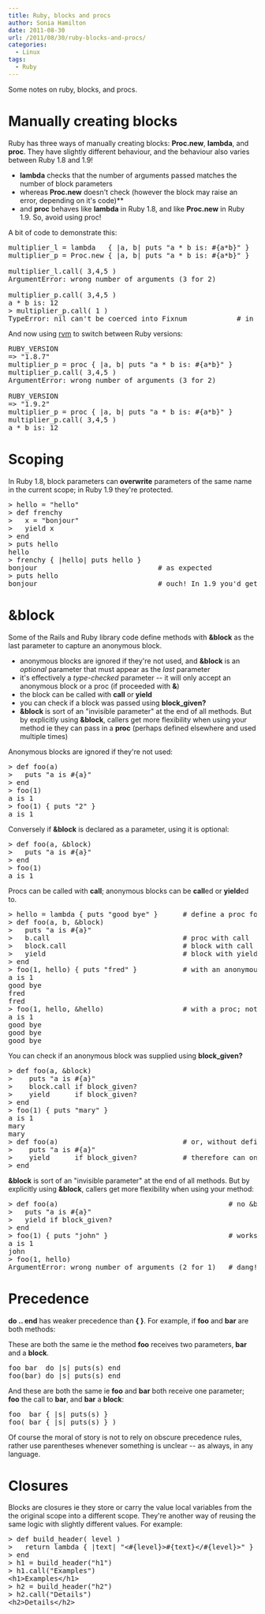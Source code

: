 ```yaml
---
title: Ruby, blocks and procs
author: Sonia Hamilton
date: 2011-08-30
url: /2011/08/30/ruby-blocks-and-procs/
categories:
  - Linux
tags:
  - Ruby
---
```

Some notes on ruby, blocks, and procs.

<!--more-->

# Manually creating blocks

Ruby has three ways of manually creating blocks: **Proc.new**, **lambda**, and **proc**. They have slightly different behaviour, and the behaviour also varies between Ruby 1.8 and 1.9!

  * **lambda** checks that the number of arguments passed matches the number of block parameters
  * whereas **Proc.new** doesn't check (however the block may raise an error, depending on it's code)**
  * and **proc** behaves like **lambda** in Ruby 1.8, and like **Proc.new** in Ruby 1.9. So, avoid using proc!

A bit of code to demonstrate this:

<pre>multiplier_l = lambda   { |a, b| puts "a * b is: #{a*b}" }
multiplier_p = Proc.new { |a, b| puts "a * b is: #{a*b}" }

multiplier_l.call( 3,4,5 )
ArgumentError: wrong number of arguments (3 for 2)

multiplier_p.call( 3,4,5 )
a * b is: 12
&gt; multiplier_p.call( 1 )
TypeError: nil can't be coerced into Fixnum            # in this case, Proc handled one param, but block errored</pre>

And now using [rvm][1] to switch between Ruby versions:

<pre>RUBY_VERSION
=&gt; "1.8.7"
multiplier_p = proc { |a, b| puts "a * b is: #{a*b}" }
multiplier_p.call( 3,4,5 )
ArgumentError: wrong number of arguments (3 for 2)

RUBY_VERSION
=&gt; "1.9.2"
multiplier_p = proc { |a, b| puts "a * b is: #{a*b}" }
multiplier_p.call( 3,4,5 )
a * b is: 12</pre>

# Scoping

In Ruby 1.8, block parameters can **overwrite** parameters of the same name in the current scope; in Ruby 1.9 they're protected.

<pre>&gt; hello = "hello"
&gt; def frenchy
&gt;   x = "bonjour"
&gt;   yield x
&gt; end
&gt; puts hello
hello
&gt; frenchy { |hello| puts hello }
bonjour                             # as expected
&gt; puts hello
bonjour                             # ouch! In 1.9 you'd get "hello"</pre>

# &block

Some of the Rails and Ruby library code define methods with **&block** as the last parameter to capture an anonymous block.

  * anonymous blocks are ignored if they're not used, and **&block** is an *optional* parameter that must appear as the *last* parameter
  * it's effectively a *type-checked* parameter -- it will only accept an anonymous block or a proc (if proceeded with **&**)
  * the block can be called with **call** or **yield**
  * you can check if a block was passed using **block_given?**
  * **&block** is sort of an "invisible parameter" at the end of all methods. But by explicitly using **&block**, callers get more flexibility when using your method ie they can pass in a **proc** (perhaps defined elsewhere and used multiple times)

Anonymous blocks are ignored if they're not used:

<pre>&gt; def foo(a)
&gt;   puts "a is #{a}"
&gt; end
&gt; foo(1)
a is 1
&gt; foo(1) { puts "2" }
a is 1</pre>

Conversely if **&block** is declared as a parameter, using it is optional:

<pre>&gt; def foo(a, &block)
&gt;   puts "a is #{a}"
&gt; end
&gt; foo(1)
a is 1</pre>

Procs can be called with **call**; anonymous blocks can be **call**ed or **yield**ed to.

<pre>&gt; hello = lambda { puts "good bye" }      # define a proc for later use
&gt; def foo(a, b, &block)
&gt;   puts "a is #{a}"
&gt;   b.call                                # proc with call
&gt;   block.call                            # block with call
&gt;   yield                                 # block with yield
&gt; end
&gt; foo(1, hello) { puts "fred" }           # with an anonymous block
a is 1
good bye
fred
fred
&gt; foo(1, hello, &hello)                   # with a proc; notice & syntax
a is 1
good bye
good bye
good bye</pre>

You can check if an anonymous block was supplied using **block_given?**

<pre>&gt; def foo(a, &block)
&gt;    puts "a is #{a}"
&gt;    block.call if block_given?
&gt;    yield      if block_given?
&gt; end
&gt; foo(1) { puts "mary" }
a is 1
mary
mary
&gt; def foo(a)                              # or, without defining the block parameter
&gt;    puts "a is #{a}"
&gt;    yield      if block_given?           # therefore can only yield not call
&gt; end</pre>

**&block** is sort of an "invisible parameter" at the end of all methods. But by explicitly using **&block**, callers get more flexibility when using your method:

<pre>&gt; def foo(a)                                         # no &block defined in parameters
&gt;   puts "a is #{a}"
&gt;   yield if block_given?
&gt; end
&gt; foo(1) { puts "john" }                             # works as expected
a is 1
john
&gt; foo(1, hello)
ArgumentError: wrong number of arguments (2 for 1)   # dang! I can't use my super-duper hello proc</pre>

# Precedence

**do .. end** has weaker precedence than **{ }**. For example, if **foo** and **bar** are both methods:

These are both the same ie the method **foo** receives two parameters, **bar** and a **block**.

<pre>foo bar  do |s| puts(s) end
foo(bar) do |s| puts(s) end</pre>

And these are both the same ie **foo** and **bar** both receive one parameter; **foo** the call to **bar**, and **bar** a **block**:

<pre>foo  bar { |s| puts(s) }
foo( bar { |s| puts(s) } )</pre>

Of course the moral of story is not to rely on obscure precedence rules, rather use parentheses whenever something is unclear -- as always, in any language.

# Closures

Blocks are closures ie they store or carry the value local variables from the the original scope into a different scope. They're another way of reusing the same logic with slightly different values. For example:

<pre>&gt; def build_header( level )
&gt;   return lambda { |text| "&lt;#{level}&gt;#{text}&lt;/#{level}&gt;" }
&gt; end
&gt; h1 = build_header("h1")
&gt; h1.call("Examples")
&lt;h1&gt;Examples&lt;/h1&gt;
&gt; h2 = build_header("h2")
&gt; h2.call("Details")
&lt;h2&gt;Details&lt;/h2&gt;</pre>

 [1]: http://beginrescueend.com/
